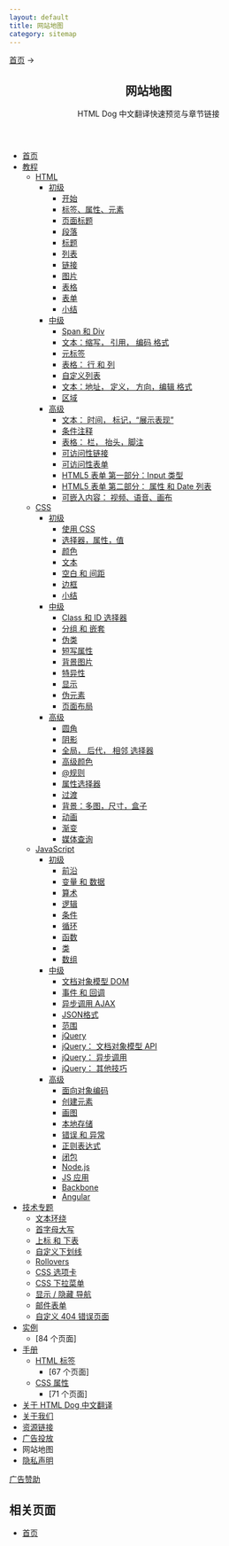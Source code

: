 ```yaml
---
layout: default
title: 网站地图
category: sitemap
---
```

<nav id="you_are_here"><a href="/" id="home_link">首页</a><span id="yah_last"> &rarr; </span></nav>

<article>

<header>

<div id="flowerbreak" class="flowernum2 flowerextra"></div>
<h1>网站地图</h1>

<p>HTML Dog 中文翻译快速预览与章节链接</p>


<aside id="flower_primary" class="flower">
<div id="bsap_1294690" class="bsarocks bsap_42de178ce2c5601e0c8eebfd00a854ae"></div>
</aside>


</header>

<section id="main_content">

<ul>
<li><a href="{{site.baseurl}}">首页</a></li>
<li><a href="{{site.baseurl}}guides/">教程</a>
<ul>
<li><a href="{{site.baseurl}}guides/html/">HTML</a>
<ul>
<li><a href="{{site.baseurl}}guides/html/beginner/">初级</a>
<ul>
<li><a href="{{site.baseurl}}guides/html/beginner/gettingstarted/">开始</a></li>
<li><a href="{{site.baseurl}}guides/html/beginner/tags/">标签、属性、元素</a></li>
<li><a href="{{site.baseurl}}guides/html/beginner/titles/">页面标题</a></li>
<li><a href="{{site.baseurl}}guides/html/beginner/paragraphs/">段落</a></li>
<li><a href="{{site.baseurl}}guides/html/beginner/headings/">标题</a></li>
<li><a href="{{site.baseurl}}guides/html/beginner/lists/">列表</a></li>
<li><a href="{{site.baseurl}}guides/html/beginner/links/">链接</a></li>
<li><a href="{{site.baseurl}}guides/html/beginner/images/">图片</a></li>
<li><a href="{{site.baseurl}}guides/html/beginner/tables/">表格</a></li>
<li><a href="{{site.baseurl}}guides/html/beginner/forms/">表单</a></li>
<li><a href="{{site.baseurl}}guides/html/beginner/conclusion/">小结</a></li>
</ul></li>
<li><a href="{{site.baseurl}}guides/html/intermediate/">中级</a>
<ul>
<li><a href="{{site.baseurl}}guides/html/intermediate/spandiv/">Span 和 Div</a></li>
<li><a href="{{site.baseurl}}guides/html/intermediate/text/">文本：缩写， 引用， 编码 格式</a></li>
<li><a href="{{site.baseurl}}guides/html/intermediate/metatags/">元标签</a></li>
<li><a href="{{site.baseurl}}guides/html/intermediate/tables/">表格： 行 和 列</a></li>
<li><a href="{{site.baseurl}}guides/html/intermediate/definitionlists/">自定义列表</a></li>
<li><a href="{{site.baseurl}}guides/html/intermediate/text2/">文本：地址， 定义， 方向，编辑 格式</a></li>
<li><a href="{{site.baseurl}}guides/html/intermediate/sectioning/">区域</a></li>
</ul></li>
<li><a href="{{site.baseurl}}guides/html/advanced/">高级</a>
<ul>
<li><a href="{{site.baseurl}}guides/html/advanced/text/">文本： 时间， 标记，&#8220;展示表现&#8221;</a></li>
<li><a href="{{site.baseurl}}guides/html/advanced/conditionalcomments/">条件注释</a></li>
<li><a href="{{site.baseurl}}guides/html/advanced/tables/">表格： 栏， 抬头，脚注</a></li>
<li><a href="{{site.baseurl}}guides/html/advanced/links/">可访问性链接</a></li>
<li><a href="{{site.baseurl}}guides/html/advanced/forms/">可访问性表单</a></li>
<li><a href="{{site.baseurl}}guides/html/advanced/html5forms1/">HTML5 表单 第一部分：Input 类型</a></li>
<li><a href="{{site.baseurl}}guides/html/advanced/html5forms2/">HTML5 表单 第二部分： 属性 和 Date 列表</a></li>
<li><a href="{{site.baseurl}}guides/html/advanced/embeddedcontent/">可嵌入内容： 视频、语音、画布</a></li>
</ul></li>
</ul></li>
<li><a href="{{site.baseurl}}guides/css/">CSS</a>
<ul>
<li><a href="{{site.baseurl}}guides/css/beginner/">初级</a>
<ul>
<li><a href="{{site.baseurl}}guides/css/beginner/applyingcss/">使用 CSS</a></li>
<li><a href="{{site.baseurl}}guides/css/beginner/selectors/">选择器，属性，值</a></li>
<li><a href="{{site.baseurl}}guides/css/beginner/colors/">颜色</a></li>
<li><a href="{{site.baseurl}}guides/css/beginner/text/">文本</a></li>
<li><a href="{{site.baseurl}}guides/css/beginner/margins/">空白 和 间距</a></li>
<li><a href="{{site.baseurl}}guides/css/beginner/borders/">边框</a></li>
<li><a href="{{site.baseurl}}guides/css/beginner/conclusion/">小结</a></li>
</ul></li>
<li><a href="{{site.baseurl}}guides/css/intermediate/">中级</a>
<ul>
<li><a href="{{site.baseurl}}guides/css/intermediate/classid/">Class 和 ID 选择器</a></li>
<li><a href="{{site.baseurl}}guides/css/intermediate/grouping/">分组 和 嵌套</a></li>
<li><a href="{{site.baseurl}}guides/css/intermediate/pseudoclasses/">伪类</a></li>
<li><a href="{{site.baseurl}}guides/css/intermediate/shorthand/">短写属性</a></li>
<li><a href="{{site.baseurl}}guides/css/intermediate/backgroundimages/">背景图片</a></li>
<li><a href="{{site.baseurl}}guides/css/intermediate/specificity/">特异性</a></li>
<li><a href="{{site.baseurl}}guides/css/intermediate/display/">显示</a></li>
<li><a href="{{site.baseurl}}guides/css/intermediate/pseudoelements/">伪元素</a></li>
<li><a href="{{site.baseurl}}guides/css/intermediate/layout/">页面布局</a></li>
</ul></li>
<li><a href="{{site.baseurl}}guides/css/advanced/">高级</a>
<ul>
<li><a href="{{site.baseurl}}guides/css/advanced/roundedcorners/">圆角</a></li>
<li><a href="{{site.baseurl}}guides/css/advanced/shadows/">阴影</a></li>
<li><a href="{{site.baseurl}}guides/css/advanced/selectors/">全局， 后代， 相邻 选择器</a></li>
<li><a href="{{site.baseurl}}guides/css/advanced/colors/">高级颜色</a></li>
<li><a href="{{site.baseurl}}guides/css/advanced/atrules/">@规则</a></li>
<li><a href="{{site.baseurl}}guides/css/advanced/attributeselectors/">属性选择器</a></li>
<li><a href="{{site.baseurl}}guides/css/advanced/transitions/">过渡</a></li>
<li><a href="{{site.baseurl}}guides/css/advanced/backgrounds/">背景：多图，尺寸，盒子</a></li>
<li><a href="{{site.baseurl}}guides/css/advanced/transformations/">动画</a></li>
<li><a href="{{site.baseurl}}guides/css/advanced/gradients/">渐变</a></li>
<li><a href="{{site.baseurl}}guides/css/advanced/mediaqueries/">媒体查询</a></li>
</ul></li>
</ul></li>
<li><a href="{{site.baseurl}}guides/javascript/">JavaScript</a>
<ul>
<li><a href="{{site.baseurl}}guides/javascript/beginner/">初级</a>
<ul>
<li><a href="{{site.baseurl}}guides/javascript/beginner/makingstuffhappen/">前沿</a></li>
<li><a href="{{site.baseurl}}guides/javascript/beginner/variables/">变量 和 数据</a></li>
<li><a href="{{site.baseurl}}guides/javascript/beginner/math/">算术</a></li>
<li><a href="{{site.baseurl}}guides/javascript/beginner/logic/">逻辑</a></li>
<li><a href="{{site.baseurl}}guides/javascript/beginner/conditional/">条件</a></li>
<li><a href="{{site.baseurl}}guides/javascript/beginner/looping/">循环</a></li>
<li><a href="{{site.baseurl}}guides/javascript/beginner/functions/">函数</a></li>
<li><a href="{{site.baseurl}}guides/javascript/beginner/objects/">类</a></li>
<li><a href="{{site.baseurl}}guides/javascript/beginner/arrays/">数组</a></li>
</ul></li>
<li><a href="{{site.baseurl}}guides/javascript/intermediate/">中级</a>
<ul>
<li><a href="{{site.baseurl}}guides/javascript/intermediate/thedom/">文档对象模型 DOM</a></li>
<li><a href="{{site.baseurl}}guides/javascript/intermediate/events/">事件 和 回调</a></li>
<li><a href="{{site.baseurl}}guides/javascript/intermediate/ajax/">异步调用 AJAX</a></li>
<li><a href="{{site.baseurl}}guides/javascript/intermediate/json/">JSON格式</a></li>
<li><a href="{{site.baseurl}}guides/javascript/intermediate/scope/">范围</a></li>
<li><a href="{{site.baseurl}}guides/javascript/intermediate/jquery/">jQuery</a></li>
<li><a href="{{site.baseurl}}guides/javascript/intermediate/jquerydom/">jQuery： 文档对象模型 API</a></li>
<li><a href="{{site.baseurl}}guides/javascript/intermediate/jqueryajax/">jQuery： 异步调用</a></li>
<li><a href="{{site.baseurl}}guides/javascript/intermediate/jquerytricks/">jQuery： 其他技巧</a></li>
</ul></li>
<li><a href="{{site.baseurl}}guides/javascript/advanced/">高级</a>
<ul>
<li><a href="{{site.baseurl}}guides/javascript/advanced/oo/">面向对象编码</a></li>
<li><a href="{{site.baseurl}}guides/javascript/advanced/creatingelements/">创建元素</a></li>
<li><a href="{{site.baseurl}}guides/javascript/advanced/canvas/">画图</a></li>
<li><a href="{{site.baseurl}}guides/javascript/advanced/localstorage/">本地存储</a></li>
<li><a href="{{site.baseurl}}guides/javascript/advanced/errors/">错误 和 异常</a></li>
<li><a href="{{site.baseurl}}guides/javascript/advanced/regex/">正则表达式</a></li>
<li><a href="{{site.baseurl}}guides/javascript/advanced/closures/">闭包</a></li>
<li><a href="{{site.baseurl}}guides/javascript/advanced/node/">Node.js</a></li>
<li><a href="{{site.baseurl}}guides/javascript/advanced/jsapps/">JS 应用</a></li>
<li><a href="{{site.baseurl}}guides/javascript/advanced/backbone/">Backbone</a></li>
<li><a href="{{site.baseurl}}guides/javascript/advanced/angular/">Angular</a></li>
</ul></li>
</ul></li>
</ul></li>
<li><a href="{{site.baseurl}}techniques/">技术专题</a>
<ul>
<li><a href="{{site.baseurl}}techniques/pullquotes/">文本环绕</a></li>
<li><a href="{{site.baseurl}}techniques/dropcaps/">首字母大写</a></li>
<li><a href="{{site.baseurl}}techniques/superscript/">上标 和 下表</a></li>
<li><a href="{{site.baseurl}}techniques/underlines/">自定义下划线</a></li>
<li><a href="{{site.baseurl}}techniques/rollovers/">Rollovers</a></li>
<li><a href="{{site.baseurl}}techniques/tabs/">CSS 选项卡</a></li>
<li><a href="{{site.baseurl}}techniques/dropdowns/">CSS 下拉菜单</a></li>
<li><a href="{{site.baseurl}}techniques/showhide/">显示 / 隐藏 导航</a></li>
<li><a href="{{site.baseurl}}techniques/formtoemail/">邮件表单</a></li>
<li><a href="{{site.baseurl}}techniques/404/">自定义 404 错误页面</a></li>
</ul></li>
<li><a href="{{site.baseurl}}examples/">实例</a>
<ul>
<li>[84 个页面]</li>
</ul></li>
<li><a href="{{site.baseurl}}reference/">手册</a>
<ul>
<li><a href="{{site.baseurl}}reference/htmltags/">HTML 标签</a>
<ul>
<li>[67 个页面]</li>
</ul></li>
<li><a href="{{site.baseurl}}reference/cssproperties/">CSS 属性</a>
<ul>
<li>[71 个页面]</li>
</ul></li>
</ul></li>
<li><a href="{{site.baseurl}}about/">关于 HTML Dog 中文翻译</a></li>
<li><a href="{{site.baseurl}}contact/">关于我们</a></li>
<li><a href="{{site.baseurl}}linkto/">资源链接</a></li>
<li><a href="{{site.baseurl}}advertise/">广告投放</a></li>
<li>网站地图</li>
<li><a href="{{site.baseurl}}terms/">隐私声明</a></li>
</ul>



<aside id="flowers">
<div class="flower">
<div id="bsap_1294762" class="bsarocks bsap_42de178ce2c5601e0c8eebfd00a854ae"></div>
</div>

<div class="blossom">
<div id="bsap_1294763" class="bsarocks bsap_42de178ce2c5601e0c8eebfd00a854ae"></div>
<div id="bsap_1294764" class="bsarocks bsap_42de178ce2c5601e0c8eebfd00a854ae"></div>
</div>

<p><a href="{{site.baseurl}}advertise/">广告赞助</a></p>

</aside>



</section>


<footer id="related">

<h2>相关页面</h2>


<ul>
<li><a href="{{site.baseurl}}">首页</a></li>
</ul>

</footer>

</article>
